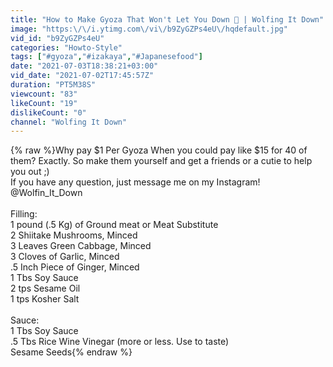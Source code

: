 ```yaml
---
title: "How to Make Gyoza That Won't Let You Down 👹 | Wolfing It Down"
image: "https:\/\/i.ytimg.com\/vi\/b9ZyGZPs4eU\/hqdefault.jpg"
vid_id: "b9ZyGZPs4eU"
categories: "Howto-Style"
tags: ["#gyoza","#izakaya","#Japanesefood"]
date: "2021-07-03T18:38:21+03:00"
vid_date: "2021-07-02T17:45:57Z"
duration: "PT5M38S"
viewcount: "83"
likeCount: "19"
dislikeCount: "0"
channel: "Wolfing It Down"
---
```

{% raw %}Why pay $1 Per Gyoza When you could pay like $15 for 40 of them? Exactly. So make them yourself and get a friends or a cutie to help you out ;)<br />If you have any question, just message me on my Instagram! @Wolfin_It_Down<br /><br />Filling:<br />1 pound (.5 Kg) of Ground meat or Meat Substitute<br />2 Shiitake Mushrooms, Minced<br />3 Leaves Green Cabbage, Minced<br />3 Cloves of Garlic, Minced<br />.5 Inch Piece of Ginger, Minced<br />1 Tbs Soy Sauce<br />2 tps Sesame Oil<br />1 tps Kosher Salt<br /><br />Sauce:<br />1 Tbs Soy Sauce<br />.5 Tbs Rice Wine Vinegar (more or less. Use to taste)<br />Sesame Seeds{% endraw %}
